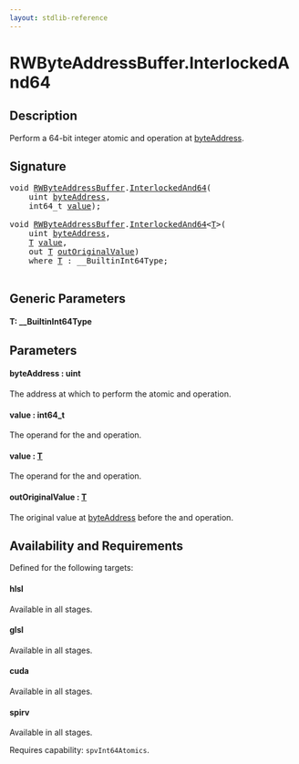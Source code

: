 ```yaml
---
layout: stdlib-reference
---
```


# RWByteAddressBuffer\.InterlockedAnd64

## Description

Perform a 64-bit integer atomic and operation at <span class='code'><a href="interlockedand64-0b.md#decl-byteAddress" class="code_param">byteAddress</a></span>.



## Signature 

<pre>
<span class="code_keyword">void</span> <a href="index.md" class="code_type">RWByteAddressBuffer</a>.<a href="interlockedand64-0b.md">InterlockedAnd64</a>(
    <span class="code_keyword">uint</span> <a href="interlockedand64-0b.md#decl-byteAddress" class="code_param">byteAddress</a>,
    int64_t <a href="interlockedand64-0b.md#decl-value" class="code_param">value</a>);

<span class="code_keyword">void</span> <a href="index.md" class="code_type">RWByteAddressBuffer</a>.<a href="interlockedand64-0b.md">InterlockedAnd64</a>&lt;<a href="interlockedand64-0b.md#typeparam-T" class="code_type">T</a>&gt;(
    <span class="code_keyword">uint</span> <a href="interlockedand64-0b.md#decl-byteAddress" class="code_param">byteAddress</a>,
    <a href="interlockedand64-0b.md#typeparam-T" class="code_type">T</a> <a href="interlockedand64-0b.md#decl-value" class="code_param">value</a>,
    <span class="code_keyword">out</span> <a href="interlockedand64-0b.md#typeparam-T" class="code_type">T</a> <a href="interlockedand64-0b.md#decl-outOriginalValue" class="code_param">outOriginalValue</a>)
    <span class='code_keyword'>where</span> <a href="interlockedand64-0b.md#typeparam-T" class="code_type">T</a> : __BuiltinInt64Type;

</pre>

## Generic Parameters

####  <a id="typeparam-T"></a>T: \_\_BuiltinInt64Type

## Parameters

####  <a id="decl-byteAddress"></a>byteAddress  : uint
The address at which to perform the atomic and operation.

####  <a id="decl-value"></a>value  : int64\_t
The operand for the and operation.

####  <a id="decl-value"></a>value  : [T](interlockedand64-0b.md#typeparam-T)
The operand for the and operation.

####  <a id="decl-outOriginalValue"></a>outOriginalValue  : [T](interlockedand64-0b.md#typeparam-T)
The original value at <span class='code'><a href="interlockedand64-0b.md#decl-byteAddress" class="code_param">byteAddress</a></span> before the and operation.


## Availability and Requirements

Defined for the following targets:

#### hlsl
Available in all stages.

#### glsl
Available in all stages.

#### cuda
Available in all stages.

#### spirv
Available in all stages.

Requires capability: `spvInt64Atomics`.



<script>
// Fix .md links to .html when on ReadTheDocs
if (window.location.hostname.includes('readthedocs') || 
    window.location.hostname.includes('rtfd.io')) {
  document.addEventListener('DOMContentLoaded', function() {
    const links = document.querySelectorAll('a');
    links.forEach(link => {
      if (link.getAttribute('href') && link.getAttribute('href').endsWith('.md')) {
        link.href = link.href.replace(/\.md($|#|\?)/, '.html$1');
      }
    });
  });
}
</script>
